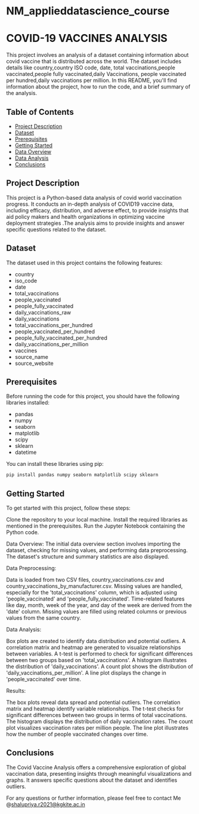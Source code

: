 # NM_applieddatascience_course
# COVID-19 VACCINES ANALYSIS
This project involves an analysis of a dataset containing information about covid vaccine that is distributed across the world. The dataset includes details like country,country ISO code, date, total vaccinations,people vaccinated,people fully vaccinated,daily Vaccinations, people vaccinated per hundred,daily vaccinations per million. In this README, you'll find information about the project, how to run the code, and a brief summary of the analysis.

## Table of Contents

- [Project Description](#project-description)
- [Dataset](#dataset)
- [Prerequisites](#prerequisites)
- [Getting Started](#getting-started)
- [Data Overview](#data-overview)
- [Data Analysis](#data-analysis)
- [Conclusions](#conclusions)

## Project Description

This project is a Python-based data analysis of covid world vaccination progress.  It conducts an in-depth analysis of COVID19 vaccine data, including efficacy, distribution, and adverse effect, to provide insights that aid policy makers and health organizations in optimizing vaccine deployment strategies .The analysis aims to provide insights and answer specific questions related to the dataset.

## Dataset

The dataset used in this project contains the following features:
- country
- iso_code
- date
- total_vaccinations
- people_vaccinated
- people_fully_vaccinated
- daily_vaccinations_raw
- daily_vaccinations
- total_vaccinations_per_hundred
- people_vaccinated_per_hundred
- people_fully_vaccinated_per_hundred
- daily_vaccinations_per_million
- vaccines
- source_name
- source_website

## Prerequisites

Before running the code for this project, you should have the following libraries installed:

- pandas
- numpy
- seaborn
- matplotlib
- scipy
- sklearn
- datetime

You can install these libraries using pip:


```bash
pip install pandas numpy seaborn matplotlib scipy sklearn
```

## Getting Started

To get started with this project, follow these steps:

Clone the repository to your local machine.
Install the required libraries as mentioned in the prerequisites.
Run the Jupyter Notebook containing the Python code.

Data Overview:
The initial data overview section involves importing the dataset, checking for missing values, and performing data preprocessing. The dataset's structure and summary statistics are also displayed.

Data Preprocessing:

Data is loaded from two CSV files, country_vaccinations.csv and country_vaccinations_by_manufacturer.csv.
Missing values are handled, especially for the 'total_vaccinations' column, which is adjusted using 'people_vaccinated' and 'people_fully_vaccinated'.
Time-related features like day, month, week of the year, and day of the week are derived from the 'date' column.
Missing values are filled using related columns or previous values from the same country.

Data Analysis:

Box plots are created to identify data distribution and potential outliers.
A correlation matrix and heatmap are generated to visualize relationships between variables.
A t-test is performed to check for significant differences between two groups based on 'total_vaccinations'.
A histogram illustrates the distribution of 'daily_vaccinations'.
A count plot shows the distribution of 'daily_vaccinations_per_million'.
A line plot displays the change in 'people_vaccinated' over time.

Results:

The box plots reveal data spread and potential outliers.
The correlation matrix and heatmap identify variable relationships.
The t-test checks for significant differences between two groups in terms of total vaccinations.
The histogram displays the distribution of daily vaccination rates.
The count plot visualizes vaccination rates per million people.
The line plot illustrates how the number of people vaccinated changes over time.

## Conclusions
The Covid Vaccine Analysis offers a comprehensive exploration of global vaccination data, presenting insights through meaningful visualizations and graphs. It answers specific questions about the dataset and identifies outliers.

For any questions or further information, please feel free to contact Me @shalupriya.r2021@kgkite.ac.in 
